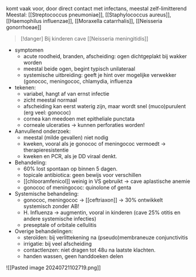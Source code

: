 
komt vaak voor, door direct contact met infectans, meestal zelf-limitterend
Meestal: 
[[Streptococcus pneumoniae]], [[Staphylococcus aureus]], [[Haemophilus influenzae]], [[Moraxella catarrhalis]], [[Neisseria gonorrhoeae]]
> [!danger] Bij kinderen cave [[Neisseria meningitidis]] 

- symptomen
    - acute roodheid, branden, afscheiding: ogen dichtgeplakt bij wakker worden
    - meestal beide ogen, begint typisch unilateraal
    - systemische uitbreiding: geeft je hint over mogelijke verwekker (gonococ, meningococ, chlamydia, influenza
- tekenen:
    - variabel, hangt af van ernst infectie
    - zicht meestal normaal
    - afscheiding kan eerst waterig zijn, maar wordt snel (muco)purulent (erg veel: gonococ)
    - cornea kan meedoen met epitheliale punctata
    - corneale ulceraties → kunnen perforaties worden!
- Aanvullend onderzoek:
    - meestal (milde gevallen) niet nodig
    - kweken, vooral als je gonococ of meningococ vermoedt → therapieresistentie
    - kweken en PCR, als je DD viraal denkt.
- Behandeling:
    - 60% lost spontaan op binnen 5 dagen.
    - topicale antibiotica: geen bewijs voor verschillen
    - [[chlooramfenicol]] weinig in VS gebruikt → cave aplastische anemie
    - gonococ of meningococ: quinolone of genta
- Systemische behandeling:
    - gonococ, meningococ -> [[ceftriaxon]] -> 30% ontwikkelt systemisch zonder AB!
    - H. Influenza -> augmentin, vooral in kinderen (cave 25% otitis en andere systemische infecties)
    - preseptale of orbitale cellulitis
- Overige behandelingen:
    - steroïden: bij verlittekening na (pseudo)membraneuze conjunctivitis
    - irrigatie: bij veel afscheiding
    - contactlenzen: niet dragen tot 48u na laatste klachten.
    - handen wassen, geen handdoeken delen

![[Pasted image 20240721102719.png]]